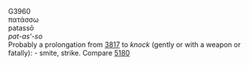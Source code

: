 <body>
  <p>G3960<br>  πατάσσω  <br> patassō  <br><i>pat-as‘-so </i><br>Probably a prolongation from <a href="g3817.htm">3817</a>  to <i>knock</i> (gently or with a weapon or fatally): - smite, strike. Compare <a href="g5180.htm">5180</a> <br></p>
 </body>